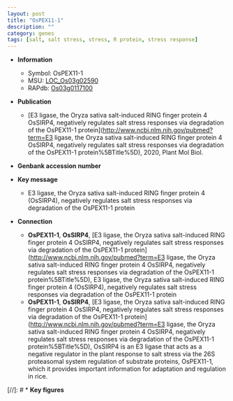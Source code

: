 ```yaml
---
layout: post
title: "OsPEX11-1"
description: ""
category: genes
tags: [salt, salt stress, stress, R protein, stress response]
---
```


* **Information**  
    + Symbol: OsPEX11-1  
    + MSU: [LOC_Os03g02590](http://rice.plantbiology.msu.edu/cgi-bin/ORF_infopage.cgi?orf=LOC_Os03g02590)  
    + RAPdb: [Os03g0117100](http://rapdb.dna.affrc.go.jp/viewer/gbrowse_details/irgsp1?name=Os03g0117100)  

* **Publication**  
    + [E3 ligase, the Oryza sativa salt-induced RING finger protein 4 OsSIRP4, negatively regulates salt stress responses via degradation of the OsPEX11-1 protein](http://www.ncbi.nlm.nih.gov/pubmed?term=E3 ligase, the Oryza sativa salt-induced RING finger protein 4 OsSIRP4, negatively regulates salt stress responses via degradation of the OsPEX11-1 protein%5BTitle%5D), 2020, Plant Mol Biol.

* **Genbank accession number**  

* **Key message**  
    + E3 ligase, the Oryza sativa salt-induced RING finger protein 4 (OsSIRP4), negatively regulates salt stress responses via degradation of the OsPEX11-1 protein

* **Connection**  
    + __OsPEX11-1__, __OsSIRP4__, [E3 ligase, the Oryza sativa salt-induced RING finger protein 4 OsSIRP4, negatively regulates salt stress responses via degradation of the OsPEX11-1 protein](http://www.ncbi.nlm.nih.gov/pubmed?term=E3 ligase, the Oryza sativa salt-induced RING finger protein 4 OsSIRP4, negatively regulates salt stress responses via degradation of the OsPEX11-1 protein%5BTitle%5D), E3 ligase, the Oryza sativa salt-induced RING finger protein 4 (OsSIRP4), negatively regulates salt stress responses via degradation of the OsPEX11-1 protein
    + __OsPEX11-1__, __OsSIRP4__, [E3 ligase, the Oryza sativa salt-induced RING finger protein 4 OsSIRP4, negatively regulates salt stress responses via degradation of the OsPEX11-1 protein](http://www.ncbi.nlm.nih.gov/pubmed?term=E3 ligase, the Oryza sativa salt-induced RING finger protein 4 OsSIRP4, negatively regulates salt stress responses via degradation of the OsPEX11-1 protein%5BTitle%5D), OsSIRP4 is an E3 ligase that acts as a negative regulator in the plant response to salt stress via the 26S proteasomal system regulation of substrate proteins, OsPEX11-1, which it provides important information for adaptation and regulation in rice.

[//]: # * **Key figures**  


